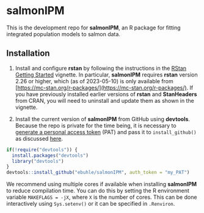 # salmonIPM

This is the development repo for **salmonIPM**, an R package for fitting integrated population models to salmon data.

## Installation

1. Install and configure **rstan** by following the instructions in the [RStan Getting Started](https://github.com/stan-dev/rstan/wiki/RStan-Getting-Started) vignette. In particular, **salmonIPM** requires **rstan** version 2.26 or higher, which (as of 2023-05-10) is only available from [https://mc-stan.org/r-packages/](https://mc-stan.org/r-packages/). If you have previously installed earlier versions of **rstan** and **StanHeaders** from CRAN, you will need to uninstall and update them as shown in the vignette.

2. Install the current version of **salmonIPM** from GitHub using **devtools**. Because the repo is private for the time being, it is necessary to [generate a personal access token](https://github.com/settings/tokens) (PAT) and pass it to `install_github()` as discussed [here](https://stackoverflow.com/questions/21171142/how-to-install-r-package-from-private-repo-using-devtools-install-github).

```r
if(!require("devtools")) {
  install.packages("devtools")
  library("devtools")
}
devtools::install_github("ebuhle/salmonIPM", auth_token = "my_PAT")
```

We recommend using multiple cores if available when installing **salmonIPM** to reduce compilation time. You can do this by setting the R environment variable `MAKEFLAGS = -jX`, where `X` is the number of cores. This can be done interactively using `Sys.setenv()` or it can be specified in `.Renviron`.

